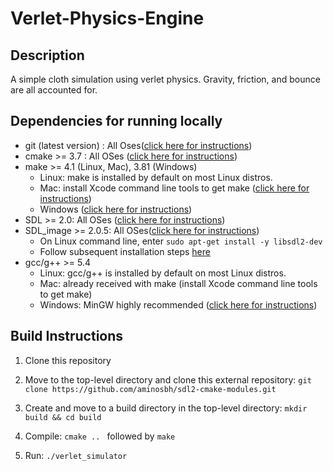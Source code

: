 # Verlet-Physics-Engine 

## Description


A simple cloth simulation using verlet physics. Gravity, friction, and bounce are all accounted for.


## Dependencies for running locally

- git (latest version) : All Oses([click here for instructions](https://git-scm.com/book/en/v2/Getting-Started-Installing-Git))
- cmake >= 3.7 : All OSes ([click here for instructions](https://cmake.org/install/))
- make >= 4.1 (Linux, Mac), 3.81 (Windows)
    - Linux: make is installed by default on most Linux distros.
    - Mac: install Xcode command line tools to get make ([click here for instructions](https://developer.apple.com/xcode/features/))
    - Windows ([click here for instructions](https://developer.apple.com/xcode/features/))
- SDL >= 2.0: All OSes ([click here for instructions](https://wiki.libsdl.org/Installation))
- SDL_image >= 2.0.5: All OSes([click here for instructions](https://www.libsdl.org/projects/SDL_image/))
    - On Linux command line, enter ``sudo apt-get install -y libsdl2-dev``
    - Follow subsequent installation steps [here](https://wiki.libsdl.org/Installation)
- gcc/g++ >= 5.4
    - Linux: gcc/g++ is installed by default on most Linux distros.
    - Mac: already received with make (install Xcode command line tools to get make)
    - Windows: MinGW highly recommended ([click here for instructions](http://www.mingw.org/))


## Build Instructions


1. Clone this repository

2. Move to the top-level directory and clone this external repository: `git clone https://github.com/aminosbh/sdl2-cmake-modules.git`

3. Create and move to a build directory in the top-level directory: `mkdir build && cd build`

4. Compile: `cmake .. ` followed by `make`

5. Run: `./verlet_simulator`

